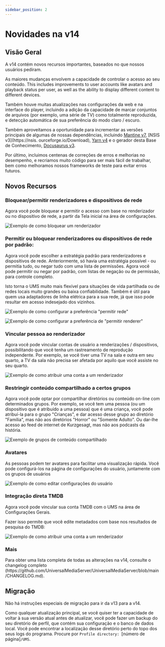 ```yaml
---
sidebar_position: 2
---
```


# Novidades na v14

## Visão Geral

A v14 contém novos recursos importantes, baseados no que nossos usuários pediram.

As maiores mudanças envolvem a capacidade de controlar o acesso ao seu conteúdo. This includes improvements to user accounts like avatars and playback status per user, as well as the ability to display different content to different devices.

Também houve muitas atualizações nas configurações da web e na interface do player, incluindo a adição da capacidade de marcar conjuntos de arquivos (por exemplo, uma série de TV) como totalmente reproduzida, e detecção automática de sua preferência do modo claro / escuro.

Também aproveitamos a oportunidade para incrementar as versões principais de algumas de nossas dependências, incluindo [Mantine v7](https://mantine.dev/), [NSIS v3](https\://nsis. ourceforge.io/Download), [Yarn v4](https://yarnpkg.com/) e o gerador desta Base de Conhecimento, [Docusaurus v3](https://docusaurus.io/).

Por último, incluimos centenas de correções de erros e melhorias no desempenho, e recriamos muito código para ser mais fácil de trabalhar, bem como melhoramos nossos frameworks de teste para evitar erros futuros.

## Novos Recursos

### Bloquear/permitir renderizadores e dispositivos de rede

Agora você pode bloquear e permitir o acesso com base no renderizador ou no dispositivo de rede, a partir da Tela inicial na área de configurações.

![Exemplo de como bloquear um renderizador](@site/docs/img/whats-new-in-v14-block-renderer.png)

### Permitir ou bloquear renderizadores ou dispositivos de rede por padrão:

Agora você pode escolher a estratégia padrão para renderizadores e dispositivos de rede. Anteriormente, só havia uma estratégia possível - ou permitia tudo, ou negar tudo com uma lista de permissões. Agora você pode permitir ou negar por padrão, com listas de negação ou de permissão, para controle completo.

Isto torna o UMS muito mais flexível para situações de vida partilhada ou de redes locais muito grandes ou baixa confiabilidade. Também é útil para quem usa adaptadores de linha elétrica para a sua rede, já que isso pode resultar em acesso indesejado dos vizinhos.

![Exemplo de como configurar a preferência "permitir rede"](@site/docs/img/whats-new-in-v14-network-allowblock-preference.png)

![Exemplo de como configurar a preferência de "permitir renderer"](@site/docs/img/whats-new-in-v14-renderer-allow-preference.png)

### Vincular pessoa ao renderizador

Agora você pode vincular contas de usuário a renderizações / dispositivos, possibilitando que você tenha um rastreamento de reprodução independente. Por exemplo, se você tiver uma TV na sala e outra em seu quarto, a TV da sala não precisa ser afetada por aquilo que você assiste no seu quarto.

![Exemplo de como atribuir uma conta a um renderizador](@site/docs/img/whats-new-in-v14-assign-account-to-renderer.png)

### Restringir conteúdo compartilhado a certos grupos

Agora você pode optar por compartilhar diretórios ou conteúdo on-line com determinados grupos. Por exemplo, se você tem uma pessoa (ou um dispositivo que é atribuído a uma pessoa) que é uma criança, você pode atribuí-la para o grupo "Crianças", e dar acesso desse grupo ao diretório "Família", mas não aos diretórios "Horror" ou "Somente Adulto". Ou dar-lhe acesso ao feed de internet de Kurzgesagt, mas não aos podcasts da história.

![Exemplo de grupos de conteúdo compartilhado](@site/docs/img/whats-new-in-v14-shared-content-group.png)

### Avatares

As pessoas podem ter avatares para facilitar uma visualização rápida. Você pode configurá-los na página de configurações do usuário, juntamente com os grupos de usuários

![Exemplo de como editar configurações do usuário](@site/docs/img/whats-new-in-v14-user-avatar.png)

### Integração direta TMDB

Agora você pode vincular sua conta TMDB com o UMS na área de Configurações Gerais.

Fazer isso permite que você edite metadados com base nos resultados de pesquisa do TMDB:

![Exemplo de como atribuir uma conta a um renderizador](@site/docs/img/whats-new-in-v14-tmdb-edit-metadata.png)

### Mais

Para obter uma lista completa de todas as alterações na v14, consulte o changelog completo (https\://github.com/UniversalMediaServer/UniversalMediaServer/blob/main/CHANGELOG.md).

## Migração

Não há instruções especiais de migração para ir da v13 para a v14.

Como qualquer atualização principal, se você quiser ter a capacidade de voltar à sua versão atual antes de atualizar, você pode fazer um backup do seu diretório de perfil, que contém sua configuração e o banco de dados local. Você pode encontrar a localização desse diretório perto do topo dos seus logs do programa. Procure por `Profile directory: `[número de página]`/UMS`.
